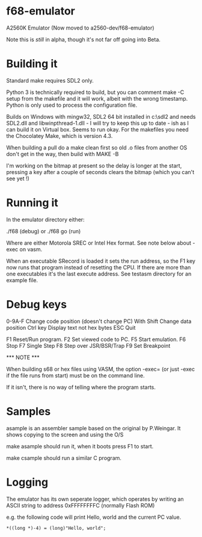 # f68-emulator
A2560K Emulator (Now moved to a2560-dev/f68-emulator)

Note this is *still* in alpha, though it's not far off going into Beta.

Building it
===========
Standard make requires SDL2 only. 

Python 3 is technically required to build, but you can comment make -C setup from the makefile and it will work, albeit with the 
wrong timestamp. Python is only used to process the configuration file.

Builds on Windows with mingw32, SDL2 64 bit installed in c:\sdl2 and needs SDL2.dll and libwinpthread-1.dll - I will try to keep this
up to date - ish as I can build it on Virtual box. Seems to run okay. For the makefiles you need the Chocolatey Make, which is version
4.3. 

When building a pull do a make clean first so old .o files from another OS don't get in the way, then build with MAKE -B

I'm working on the bitmap at present so the delay is longer at the start, pressing a key after a couple of seconds clears the bitmap 
(which you can't see yet !)

Running it
==========

In the emulator directory either: 

./f68 <files>					(debug)
or
./f68 <files> go 				(run)

Where <files> are either Motorola SREC or Intel Hex format. See note below about -exec on vasm.

When an executable SRecord is loaded it sets the run address, so the F1 key now runs that program instead of resetting the CPU. If there are
more than one executables it's the last execute address. See testasm directory for an example file.

Debug keys
==========

0-9A-F 			Change code position (doesn't change PC)
With Shift 		Change data position
Ctrl key 		Display text not hex bytes
ESC 			Quit

F1 				Reset/Run program.
F2 				Set viewed code to PC.
F5 				Start emulation.
F6 				Stop
F7 				Single Step
F8 				Step over JSR/BSR/Trap
F9 				Set Breakpoint

*** NOTE ***

When building s68 or hex files using VASM, the option -exec=<start label> (or just -exec if the file runs from start) must be on the command line.

If it isn't, there is no way of telling where the program starts. 

Samples
=======

asample is an assembler sample based on the original by P.Weingar. It shows copying to the screen and using the O/S

make asample should run it, when it boots press F1 to start.

make csample should run a similar C program.

Logging
=======
The emulator has its own seperate logger, which operates by writing an ASCII string to address 0xFFFFFFFFC (normally Flash ROM)

e.g. the following code will print Hello, world and the current PC value. 

    *((long *)-4) = (long)"Hello, world";
